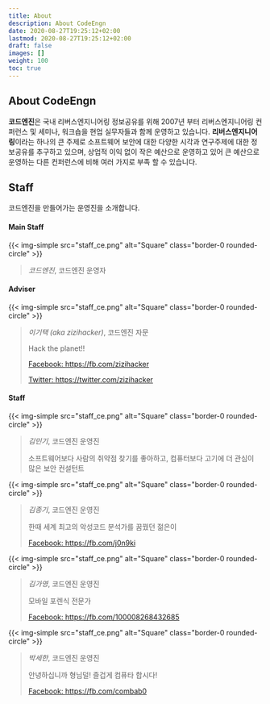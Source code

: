 ```yaml
---
title: About
description: About CodeEngn
date: 2020-08-27T19:25:12+02:00
lastmod: 2020-08-27T19:25:12+02:00
draft: false
images: []
weight: 100
toc: true
---
```


## About CodeEngn

**코드엔진**은 국내 리버스엔지니어링 정보공유를 위해 2007년 부터 리버스엔지니어링 컨퍼런스 및 세미나, 워크숍을 현업 실무자들과 함께 운영하고 있습니다. **리버스엔지니어링**이라는 하나의 큰 주제로 소프트웨어 보안에 대한 다양한 시각과 연구주제에 대한 정보공유를 추구하고 있으며, 상업적 이익 없이 작은 예산으로 운영하고 있어 큰 예산으로 운영하는 다른 컨퍼런스에 비해 여러 가지로 부족 할 수 있습니다.

## Staff

코드엔진을 만들어가는 운영진을 소개합니다.

#### Main Staff
{{< img-simple src="staff_ce.png" alt="Square" class="border-0 rounded-circle" >}}
> *코드엔진*, 코드엔진 운영자

#### Adviser
{{< img-simple src="staff_ce.png" alt="Square" class="border-0 rounded-circle" >}}
> *이기택 (aka zizihacker)*, 코드엔진 자문 
> 
> Hack the planet!! 
> 
> <a href='https://fb.com/zizihacker' target='_blank'>Facebook: https://fb.com/zizihacker</a> 
> 
> <a href='https://twitter.com/zizihacker' target='_blank'>Twitter: https://twitter.com/zizihacker</a> 

#### Staff
{{< img-simple src="staff_ce.png" alt="Square" class="border-0 rounded-circle" >}}
> *김민기*, 코드엔진 운영진 
> 
> 소프트웨어보다 사람의 취약점 찾기를 좋아하고, 컴퓨터보다 고기에 더 관심이 많은 보안 컨설턴트

{{< img-simple src="staff_ce.png" alt="Square" class="border-0 rounded-circle" >}}
> *김종기*, 코드엔진 운영진 
> 
> 한때 세계 최고의 악성코드 분석가를 꿈꿨던 젊은이 
> 
> <a href='https://fb.com/j0n9ki' target='_blank'>Facebook: https://fb.com/j0n9ki</a>

{{< img-simple src="staff_ce.png" alt="Square" class="border-0 rounded-circle" >}}
> *김가영*, 코드엔진 운영진 
> 
> 모바일 포렌식 전문가 
> 
> <a href='https://fb.com/100008268432685' target='_blank'>Facebook: https://fb.com/100008268432685</a>

{{< img-simple src="staff_ce.png" alt="Square" class="border-0 rounded-circle" >}}
> *박세한*, 코드엔진 운영진 
> 
> 안녕하십니까 형님덜! 즐겁게 컴퓨타 합시다! 
> 
> <a href='https://fb.com/combab0' target='_blank'>Facebook: https://fb.com/combab0</a>
